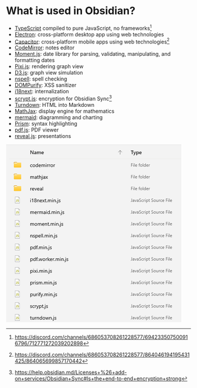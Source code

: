 # What is used in Obsidian?
- [TypeScript](https://github.com/microsoft/TypeScript) compiled to pure JavaScript, no frameworks[^1]
- [Electron](https://github.com/electron/electron): cross-platform desktop app using web technologies
- [Capacitor](https://github.com/ionic-team/capacitor): cross-platform mobile apps using web technologies[^2]
- [CodeMirror](https://github.com/codemirror/CodeMirror): notes editor
- [Moment.js](https://github.com/moment/moment): date library for parsing, validating, manipulating, and formatting dates
- [Pixi.js](https://github.com/pixijs/pixijs): rendering graph view
- [D3.js](https://github.com/d3/d3): graph view simulation
- [nspell](https://github.com/wooorm/nspell): spell checking
- [DOMPurify](https://github.com/cure53/DOMPurify): XSS sanitizer
- [i18next](https://github.com/i18next/i18next): internalization
- [scrypt.js](https://github.com/ricmoo/scrypt-js): encryption for Obsidian Sync[^3]
- [Turndown](https://github.com/mixmark-io/turndown): HTML into Markdown
- [MathJax](https://github.com/mathjax/MathJax): display engine for mathematics
- [mermaid](https://github.com/mermaid-js/mermaid): diagramming and charting
- [Prism](https://github.com/PrismJS/prism): syntax highlighting
- [pdf.js](https://github.com/mozilla/pdf.js): PDF viewer
- [reveal.js](https://github.com/hakimel/reveal.js): presentations

![Library folder in Obsidian showing folders and javascript files](assets/images/obsidianmd-stack-used-libraries.PNG)

[^1]: https://discord.com/channels/686053708261228577/694233507500916796/712771272039202898
[^2]: https://discord.com/channels/686053708261228577/864046194195431425/864065699857170442
[^3]: https://help.obsidian.md/Licenses+%26+add-on+services/Obsidian+Sync#Is+the+end-to-end+encryption+strong